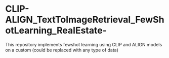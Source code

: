 # CLIP-ALIGN_TextToImageRetrieval_FewShotLearning_RealEstate-
This repository implements fewshot learning using CLIP and ALIGN models on a custom (could be replaced with any type of data)
